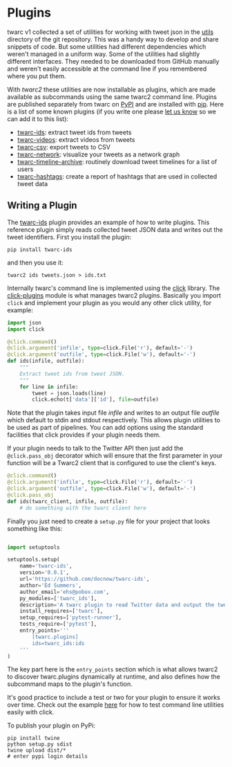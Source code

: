 # Plugins

twarc v1 collected a set of utilities for working with tweet json in the
[utils] directory of the git repository. This was a handy way to develop and
share snippets of code. But some utilities had different dependencies which
weren't managed in a uniform way. Some of the utilities had slightly different
interfaces. They needed to be downloaded from GitHub manually and weren't
easily accessible at the command line if you remembered where you put them.

With *twarc2* these utilities are now installable as plugins, which are made
available as subcommands using the same twarc2 command line. Plugins are
published separately from twarc on [PyPI] and are installed with [pip]. Here is
a list of some known plugins (if you write one please [let us know] so we can
add it to this list):

* [twarc-ids](https://pypi.org/project/twarc-ids/): extract tweet ids from tweets
* [twarc-videos](https://pypi.org/project/twarc-videos): extract videos from tweets
* [twarc-csv](https://pypi.org/project/twarc-csv/): export tweets to CSV
* [twarc-network](https://pypi.org/project/twarc-network): visualize your tweets as a network graph
* [twarc-timeline-archive](https://pypi.org/project/twarc-timeline-archive): routinely download tweet timelines for a list of users
* [twarc-hashtags](https://pypi.org/project/twarc-hashtags): create a report of hashtags that are used in collected tweet data

## Writing a Plugin

The [twarc-ids] plugin provides an example of how to write plugins. This
reference plugin simply reads collected tweet JSON data and writes out the tweet
identifiers. First you install the plugin:

    pip install twarc-ids

and then you use it:

    twarc2 ids tweets.json > ids.txt

Internally twarc's command line is implemented using the [click] library. The
[click-plugins] module is what manages twarc2 plugins. Basically you import
`click` and implement your plugin as you would any other click utility, for
example:

```python
import json
import click

@click.command()
@click.argument('infile', type=click.File('r'), default='-')
@click.argument('outfile', type=click.File('w'), default='-')
def ids(infile, outfile):
    """
    Extract tweet ids from tweet JSON.
    """
    for line in infile:
        tweet = json.loads(line)
        click.echo(t['data']['id'], file=outfile)
```

Note that the plugin takes input file *infile* and writes to an output file
*outfile* which default to stdin and stdout respectively. This allows plugin
utilities to be used as part of pipelines. You can add options using the
standard facilities that click provides if your plugin needs them.

If your plugin needs to talk to the Twitter API then just add the
`@click.pass_obj` decorator which will ensure that the first parameter in
your function will be a Twarc2 client that is configured to use the
client's keys.

```python
@click.command()
@click.argument('infile', type=click.File('r'), default='-')
@click.argument('outfile', type=click.File('w'), default='-')
@click.pass_obj
def ids(twarc_client, infile, outfile):
    # do something with the twarc client here
```

Finally you just need to create a `setup.py` file for your project that
looks something like this:

```python

import setuptools

setuptools.setup(
    name='twarc-ids',
    version='0.0.1',
    url='https://github.com/docnow/twarc-ids',
    author='Ed Summers',
    author_email='ehs@pobox.com',
    py_modules=['twarc_ids'],
    description='A twarc plugin to read Twitter data and output the tweet ids',
    install_requires=['twarc'],
    setup_requires=['pytest-runner'],
    tests_require=['pytest'],
    entry_points='''
        [twarc.plugins]
        ids=twarc_ids:ids
    '''
)
```

The key part here is the `entry_points` section which is what allows twarc2 to
discover twarc.plugins dynamically at runtime, and also defines how the
subcommand maps to the plugin's function.

It's good practice to include a test or two for your plugin to ensure it works
over time. Check out the example [here] for how to test command line utilities
easily with click.

To publish your plugin on PyPi:

```
pip install twine
python setup.py sdist
twine upload dist/*
# enter pypi login details
```

[twarc-ids]: https://github.com/docnow/twarc-ids/
[PyPI]: https://python.org/pypi/
[pip]: https://pip.pypa.io/en/stable/
[click]: https://click.palletsprojects.com/
[click-plugins]: https://github.com/click-contrib/click-plugins
[here]: https://github.com/DocNow/twarc-ids/blob/main/test_twarc_ids.py
[let us know]: https://github.com/docnow/twarc/issues/
[utils]: https://github.com/DocNow/twarc/tree/main/utils
